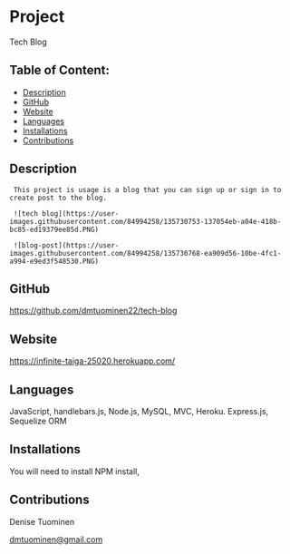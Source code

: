 # Project  
  Tech Blog
## Table of Content:
* [Description](#description)
* [GitHub](#github)
* [Website](#website)
* [Languages](#languages)
* [Installations](#installations)
* [Contributions](#contributions)

## Description
     This project is usage is a blog that you can sign up or sign in to create post to the blog.
    
     ![tech blog](https://user-images.githubusercontent.com/84994258/135730753-137054eb-a04e-418b-bc85-ed19379ee85d.PNG)

     ![blog-post](https://user-images.githubusercontent.com/84994258/135730768-ea909d56-10be-4fc1-a994-e9ed3f548530.PNG)



## GitHub
 https://github.com/dmtuominen22/tech-blog

## Website 
https://infinite-taiga-25020.herokuapp.com/
## Languages
  JavaScript, handlebars.js, Node.js, MySQL, MVC, Heroku. Express.js, Sequelize ORM
## Installations
  You will need to install  NPM install, 
 ## Contributions
  Denise Tuominen
  
  dmtuominen@gmail.com 

